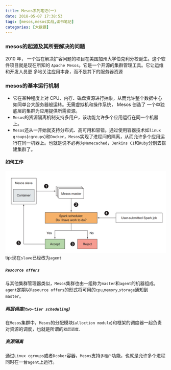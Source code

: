 ```yaml
---
title: Mesos系列笔记(一)
date: 2018-05-07 17:38:53
tags: [mesos,mesos实战,读书笔记]
categories: [大数据]
---
```

### mesos的起源及其所要解决的问题
2010 年， 一个旨在解决扩容问题的项目在美国加州大学伯克利分校诞生。这个软件项目就是现在所知的 `Apache Mesos`。它是一个开源的集群管理工具。它让运维和开发人员更
多地关注应用本身，而不是其下的服务器资源

### mesos的基本运行机制
- 它在某种程度上对 CPU、内存、磁盘资源进行抽象，从而允许整个数据中心如同单台大服务器般运转。无需虚拟机和操作系统， Mesos 创造了 一个单独底层的集群为应用提供所需资源。
- `Mesos`的资源隔离机制支持多用户，该功能允许多个应用运行在同一个机器上。
- `Mesos`还从一开始就支持分布式、高可用和容错。通过使用容器技术如`linux` `groups`(`cgroups`)和`Docker`，`Mesos`实现了进程间的隔离，从而允许多个应用运行在同一机器上。也就是说不必再为`Memecached`，`Jenkins CI`和`Ruby`分别去搭建集群了。
#### 如何工作
![Mesos:How to work](../images/mesos_how_to_run.png)
tip:现在`slave`已经改为`agent`
##### `Resource offers`
与其他集群管理器类似，`Mesos`集群也由一组称为`master`和`agent`的机器组成。`agent`定期以`Resource offers`的形式将可用的`cpu`,`memory`,`storage`通知到`master`。
##### 两层调度(`two-tier scheduling`)
在`Mesos`集群中，`Mesos`的分配模块(`alloction module`)和框架的调度器一起负责对资源的调度，也就是所谓的`双层调度`.
##### 资源隔离
通过`Linux cgroups`或者`Dcoker`容器，`Mesos`支持`多租户`功能，也就是允许多个进程同时在一台`agent`上运行。
